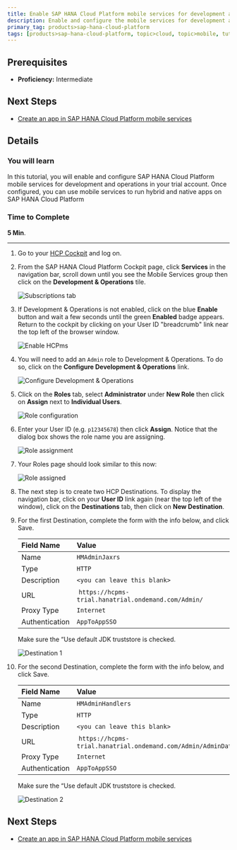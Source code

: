 ```yaml
---
title: Enable SAP HANA Cloud Platform mobile services for development and operations
description: Enable and configure the mobile services for development and operations in SAP HANA Cloud Platform
primary_tag: products>sap-hana-cloud-platform
tags: [products>sap-hana-cloud-platform, topic>cloud, topic>mobile, tutorial>intermediate ]
---
```

## Prerequisites  
 - **Proficiency:** Intermediate

## Next Steps
 - [Create an app in SAP HANA Cloud Platform mobile services](http://go.sap.com/developer/tutorials/hcpms-create-hybrid-app.html)

## Details
### You will learn  
In this tutorial, you will enable and configure SAP HANA Cloud Platform mobile services for development and operations in your trial account.  Once configured, you can use mobile services to run hybrid and native apps on SAP HANA Cloud Platform

### Time to Complete
**5 Min**.

---

1. Go to your [HCP Cockpit](https://account.hanatrial.ondemand.com) and log on.


2. From the SAP HANA Cloud Platform Cockpit page, click **Services** in the navigation bar, scroll down until you see the Mobile Services group then click on the **Development & Operations** tile.

    ![Subscriptions tab](mg5-1-02.png)

3. If Development & Operations is not enabled, click on the blue **Enable** button and wait a few seconds until the green **Enabled** badge appears. Return to the cockpit by clicking on your User ID "breadcrumb" link near the top left of the browser window.

    ![Enable HCPms](mg5-1-03.png)

4. You will need to add an `Admin` role to Development & Operations. To do so, click on the **Configure Development & Operations** link.

    ![Configure Development & Operations](mg5-1-04.png)

5. Click on the **Roles** tab, select **Administrator** under **New Role** then click on **Assign** next to **Individual Users**.

    ![Role configuration](mg5-1-05.png)

6. Enter your User ID (e.g. `p12345678`) then click **Assign**. Notice that the dialog box shows the role name you are assigning.

    ![Role assignment](mg5-1-06.png)

7. Your Roles page should look similar to this now:

    ![Role assigned](mg5-1-07.png)


9. The next step is to create two HCP Destinations. To display the navigation bar, click on your **User ID** link again (near the top left of the window), click on the **Destinations** tab, then click on **New Destination**.

10. For the first Destination, complete the form with the info below, and click Save.

    Field Name                | Value
    :------------------------ | :-------------
    Name                      | `HMAdminJaxrs`
    Type                      | `HTTP`
    Description               |`<you can leave this blank>`
    URL                       | `https://hcpms-trial.hanatrial.ondemand.com/Admin/`
    Proxy Type                | `Internet`
    Authentication            | `AppToAppSSO`

    Make sure the “Use default JDK truststore is checked.

    ![Destination 1](mg5-1-10.png)

11. For the second Destination, complete the form with the info below, and click Save.

    Field Name                | Value
    :------------------------ | :-------------
    Name                      | `HMAdminHandlers`
    Type                      | `HTTP`
    Description               |`<you can leave this blank>`
    URL                       | `https://hcpms-trial.hanatrial.ondemand.com/Admin/AdminData`
    Proxy Type                | `Internet`
    Authentication            | `AppToAppSSO`

    Make sure the “Use default JDK truststore is checked.

    ![Destination 2](mg5-1-11.png)


## Next Steps
 - [Create an app in SAP HANA Cloud Platform mobile services](http://go.sap.com/developer/tutorials/hcpms-create-hybrid-app.html)
